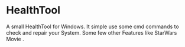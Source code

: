 # HealthTool
A small HealthTool for Windows. It simple use some cmd commands to check and repair your System. Some few other Features like StarWars Movie .
